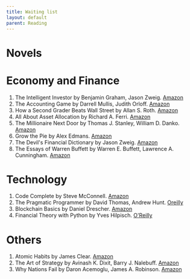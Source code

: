 ```yaml
---
title: Waiting list
layout: default
parent: Reading
---
```


# Novels

# Economy and Finance
1. The Intelligent Investor by Benjamin Graham, Jason Zweig. [Amazon](www.amazon.co.jp/dp/0060555661)
2. The Accounting Game by Darrell Mullis, Judith Orloff. [Amazon](https://www.amazon.com/Accounting-Game-Basic-Fresh-Lemonade/dp/1402211864)
3. How a Second Grader Beats Wall Street by Allan S. Roth. [Amazon](www.amazon.co.jp/dp/0470919035)
4. All About Asset Allocation by Richard A. Ferri. [Amazon](https://www.amazon.co.jp/All-About-Asset-Allocation-Second/dp/0071700781)
5. The Millionaire Next Door by Thomas J. Stanley, William D. Danko. [Amazon](https://www.amazon.co.jp/Millionaire-Next-Door-Surprising-Americas/dp/1589795474)
6. Grow the Pie by Alex Edmans. [Amazon](www.amazon.co.jp/dp/1009054678)
7. The Devil's Financial Dictionary by Jason Zweig. [Amazon](https://www.amazon.co.jp/Devils-Financial-Dictionary-Jason-Zweig/dp/1610397762)
8. The Essays of Warren Buffett by Warren E. Buffett, Lawrence A. Cunningham. [Amazon](https://www.amazon.co.jp/Essays-Warren-Buffett/dp/0966446143)


# Technology
1. Code Complete by Steve McConnell. [Amazon](https://www.amazon.co.jp/-/en/Steve-McConnell/dp/0735619670)
2. The Pragmatic Programmer by David Thomas, Andrew Hunt. [Oreilly](https://www.oreilly.com/library/view/the-pragmatic-programmer/9780135956977/)
3. Blockchain Basics by Daniel Drescher. [Amazon](https://www.amazon.co.jp/-/en/Daniel-Drescher/dp/1484226038)
4. Financial Theory with Python by Yves Hilpisch. [O'Reilly](https://www.oreilly.com/library/view/financial-theory-with/9781098104344/)

# Others
1. Atomic Habits by James Clear. [Amazon](https://www.amazon.co.jp/Atomic-Habits-Proven-Build-Break/dp/0735211299)
2. The Art of Strategy by Avinash K. Dixit, Barry J. Nalebuff. [Amazon](https://www.amazon.co.jp/Art-Strategy-Theorists-Success-Business/dp/0393337170)
3. Why Nations Fail by Daron Acemoglu, James A. Robinson. [Amazon](https://www.amazon.co.jp/-/en/Daron-Acemoglu/dp/0307719227)